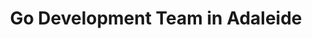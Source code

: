 ---
title: Go Development Team in Adaleide
permalink: /landings/go-developer-adaleide
technology: Go
location: Adaleide
---